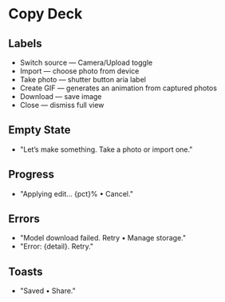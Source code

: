 # Copy Deck

## Labels
- Switch source — Camera/Upload toggle
- Import — choose photo from device
- Take photo — shutter button aria label
- Create GIF — generates an animation from captured photos
- Download — save image
- Close — dismiss full view

## Empty State
- "Let’s make something. Take a photo or import one."

## Progress
- "Applying edit… {pct}% • Cancel."

## Errors
- "Model download failed. Retry • Manage storage."
- "Error: {detail}. Retry."

## Toasts
- "Saved • Share."
